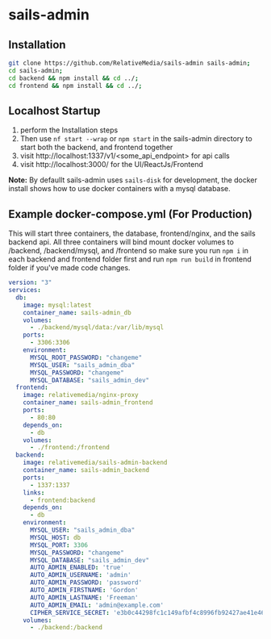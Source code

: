 # sails-admin

## Installation

```bash
git clone https://github.com/RelativeMedia/sails-admin sails-admin;
cd sails-admin;
cd backend && npm install && cd ../;
cd frontend && npm install && cd ../;
```
## Localhost Startup

1. perform the Installation steps
2. Then use `nf start --wrap` or `npm start` in the sails-admin directory to start both the backend, and frontend together
3. visit http://localhost:1337/v1/<some_api_endpoint> for api calls
4. visit http://localhost:3000/ for the UI/ReactJs/Frontend

**Note:** By defaullt sails-admin uses `sails-disk` for development, the docker install shows how to use docker containers with a mysql database.

## Example docker-compose.yml (For Production)

This will start three containers, the database, frontend/nginx, and the sails backend api. All three containers will bind mount docker volumes to /backend, /backend/mysql, and /frontend so make sure you run `npm i` in each backend and frontend folder first and run `npm run build` in frontend folder if you've made code changes.

```yaml
version: "3"
services:
  db:
    image: mysql:latest
    container_name: sails-admin_db
    volumes:
      - ./backend/mysql/data:/var/lib/mysql
    ports:
      - 3306:3306
    environment:
      MYSQL_ROOT_PASSWORD: "changeme"
      MYSQL_USER: "sails_admin_dba"
      MYSQL_PASSWORD: "changeme"
      MYSQL_DATABASE: "sails_admin_dev"
  frontend:
    image: relativemedia/nginx-proxy
    container_name: sails-admin_frontend
    ports:
      - 80:80
    depends_on:
      - db
    volumes:
      - ./frontend:/frontend
  backend:
    image: relativemedia/sails-admin-backend
    container_name: sails-admin_backend
    ports:
      - 1337:1337
    links:
      - frontend:backend
    depends_on:
      - db
    environment:
      MYSQL_USER: "sails_admin_dba"
      MYSQL_HOST: db
      MYSQL_PORT: 3306
      MYSQL_PASSWORD: "changeme"
      MYSQL_DATABASE: "sails_admin_dev"
      AUTO_ADMIN_ENABLED: 'true'
      AUTO_ADMIN_USERNAME: 'admin'
      AUTO_ADMIN_PASSWORD: 'password'
      AUTO_ADMIN_FIRSTNAME: 'Gordon'
      AUTO_ADMIN_LASTNAME: 'Freeman'
      AUTO_ADMIN_EMAIL: 'admin@example.com'
      CIPHER_SERVICE_SECRET: 'e3b0c44298fc1c149afbf4c8996fb92427ae41e4649b934ca495991b7852b855'
    volumes:
      - ./backend:/backend
```
